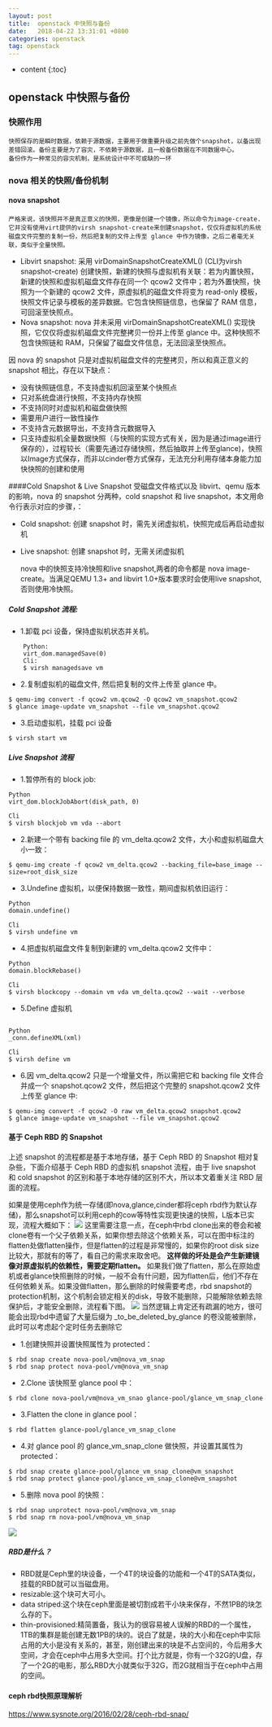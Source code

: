```yaml
---
layout: post
title:  openstack 中快照与备份
date:   2018-04-22 13:31:01 +0800
categories: openstack
tag: openstack
---
```


* content
{:toc}




## openstack 中快照与备份

### 快照作用

	快照保存的是瞬时数据，依赖于源数据，主要用于做重要升级之前先做个snapshot，以备出现差错回滚。备份主要是为了容灾，不依赖于源数据，且一般备份数据在不同数据中心。
	备份作为一种常见的容灾机制，是系统设计中不可或缺的一环

### nova 相关的快照/备份机制

#### nova snapshot
	严格来说，该快照并不是真正意义的快照，更像是创建一个镜像，所以命令为image-create.它并没有使用virt提供的virsh snapshot-create来创建snapshot，仅仅将虚拟机的系统磁盘文件完整的复制一份，然后把复制的文件上传至 glance 中作为镜像，之后二者毫无关联，类似于全量快照。
- Libvirt snapshot: 采用 virDomainSnapshotCreateXML() (CLI为virsh snapshot-create) 创建快照，新建的快照与虚拟机有关联：若为内置快照，新建的快照和虚拟机磁盘文件存在同一个 qcow2 文件中；若为外置快照，快照为一个新建的 qcow2 文件，原虚拟机的磁盘文件将变为 read-only 模板，快照文件记录与模板的差异数据。它包含快照链信息，也保留了 RAM 信息，可回滚至快照点。
- Nova snapshot: nova 并未采用 virDomainSnapshotCreateXML() 实现快照，它仅仅将虚拟机磁盘文件完整拷贝一份并上传至 glance 中。这种快照不包含快照链和 RAM，只保留了磁盘文件信息，无法回滚至快照点。

因 nova 的 snapshot 只是对虚拟机磁盘文件的完整拷贝，所以和真正意义的 snapshot 相比，存在以下缺点：
- 没有快照链信息，不支持虚拟机回滚至某个快照点
- 只对系统盘进行快照，不支持内存快照
- 不支持同时对虚拟机和磁盘做快照
- 需要用户进行一致性操作
- 不支持含元数据导出，不支持含元数据导入
- 只支持虚拟机全量数据快照（与快照的实现方式有关，因为是通过image进行保存的），过程较长（需要先通过存储快照，然后抽取并上传至glance)，快照以Image方式保存，而非以cinder卷方式保存，无法充分利用存储本身能力加快快照的创建和使用

####Cold Snapshot & Live Snapshot
受磁盘文件格式以及 libvirt、qemu 版本的影响，nova 的 snapshot 分两种，cold snapshot 和 live snapshot，本文用命令行表示对应的步骤，：
- Cold snapshot: 创建 snapshot 时，需先关闭虚拟机，快照完成后再启动虚拟机
- Live snapshot: 创建 snapshot 时，无需关闭虚拟机

   nova 中的快照支持冷快照和live snapshot,两者的命令都是 nova image-create。当满足QEMU 1.3+ and libvirt 1.0+版本要求时会使用live snapshot,否则使用冷快照。


##### Cold Snapshot 流程:
- 1.卸载 pci 设备，保持虚拟机状态并关机。
```shell
    Python:
    virt_dom.managedSave(0)
    Cli:
    $ virsh managedsave vm
```
- 2.复制虚拟机的磁盘文件, 然后把复制的文件上传至 glance 中。
```shell
$ qemu-img convert -f qcow2 vm.qcow2 -O qcow2 vm_snapshot.qcow2
$ glance image-update vm_snapshot --file vm_snapshot.qcow2
```
- 3.启动虚拟机，挂载 pci 设备
```shell
$ virsh start vm
```
##### Live Snapshot 流程
- 1.暂停所有的 block job:

```shell
Python
virt_dom.blockJobAbort(disk_path, 0)

Cli
$ virsh blockjob vm vda --abort
```

- 2.新建一个带有 backing file 的 vm_delta.qcow2 文件，大小和虚拟机磁盘大小一致：

```shell
$ qemu-img create -f qcow2 vm_delta.qcow2 --backing_file=base_image --size=root_disk_size
```
- 3.Undefine 虚拟机，以便保持数据一致性，期间虚拟机依旧运行：

```shell
Python
domain.undefine()

Cli
$ virsh undefine vm
```
- 4.把虚拟机磁盘文件复制到新建的 vm_delta.qcow2 文件中：

```shell
Python
domain.blockRebase()

Cli
$ virsh blockcopy --domain vm vda vm_delta.qcow2 --wait --verbose
```
- 5.Define 虚拟机

```shell

Python
_conn.defineXML(xml)

Cli
$ virsh define vm
```
- 6.因 vm_delta.qcow2 只是一个增量文件，所以需把它和 backing file 文件合并成一个 snapshot.qcow2 文件，然后把这个完整的 snapshot.qcow2 文件上传至 glance 中:

```shell
$ qemu-img convert -f qcow2 -O raw vm_delta.qcow2 snapshot.qcow2
$ glance image-update vm_snapshot --file vm_snapshot.qcow2
```

#### 基于 Ceph RBD 的 Snapshot

上述 snapshot 的流程都是基于本地存储，基于 Ceph RBD 的 Snapshot 相对复杂些，下面介绍基于 Ceph RBD 的虚拟机 snapshot 流程，由于 live snapshot 和 cold snapshot 的区别和基于本地存储的区别不大，所以本文着重关注 RBD 层面的流程。

如果是使用ceph作为统一存储(即nova,glance,cinder都将ceph rbd作为默认存储)，那么snapshot可以利用ceph的cow等特性实现更快速的快照，L版本已实现，流程大概如下：
![](http://blogdata.zhaolibin.com/Frludp8KqZoyDqJjnKKceMT6a0D-)
这里需要注意一点，在ceph中rbd clone出来的卷会和被clone卷有一个父子依赖关系，如果你想去除这个依赖关系，可以在图中标注的flatten处做flatten操作，但是flatten的过程是非常慢的，如果你的root disk size比较大，那就有的等了，看自己的需求来取舍吧。
**这样做的坏处是会产生新建镜像对原虚拟机的依赖性，需要定期flatten。**
如果我们做了flatten，那么在原始虚机或者glance快照删除的时候，一般不会有什问题，因为flatten后，他们不存在任何依赖关系。如果没做flatten，那么删除的时候需要考虑，rbd snapshot的protection机制，这个机制会锁定相关的disk，导致不能删除，只能解除依赖去除保护后，才能安全删除，流程看下图。
![](http://blogdata.zhaolibin.com/Fpxl_84V18YlYay0A_mRK5tp76AL)
当然逻辑上肯定还有疏漏的地方，很可能会出现rbd中遗留了大量后缀为 _to_be_deleted_by_glance 的卷没能被删除，此时可以考虑起个定时任务去删除它
- 1.创建快照并设置快照属性为 protected：

```shell
$ rbd snap create nova-pool/vm@nova_vm_snap
$ rbd snap protect nova-pool/vm@nova_vm_snap
```
- 2.Clone 该快照至 glance pool 中：

```shell
$ rbd clone nova-pool/vm@nova_vm_snao glance-pool/glance_vm_snap_clone
```

- 3.Flatten the clone in glance pool：

```shell
$ rbd flatten glance-pool/glance_vm_snap_clone
```
- 4.对 glance pool 的 glance_vm_snap_clone 做快照，并设置其属性为 protected：

```shell
$ rbd snap create glance-pool/glance_vm_snap_clone@vm_snapshot
$ rbd snap protect glance-pool/glance_vm_snap_clone@vm_snapshot
```
- 5.删除 nova pool 的快照：

```shell
$ rbd snap unprotect nova-pool/vm@nova_vm_snap
$ rbd snap rm nova-pool/vm@nova_vm_snap
```

![](http://blogdata.zhaolibin.com/Fm2lfhyClRSN0DcpLNroGpaJMZZv)

##### RBD是什么？
- RBD就是Ceph里的块设备，一个4T的块设备的功能和一个4T的SATA类似，挂载的RBD就可以当磁盘用。
- resizable:这个块可大可小。
- data striped:这个块在ceph里面是被切割成若干小块来保存，不然1PB的块怎么存的下。
- thin-provisioned:精简置备，我认为的很容易被人误解的RBD的一个属性，1TB的集群是能创建无数1PB的块的。说白了就是，块的大小和在ceph中实际占用的大小是没有关系的，甚至，刚创建出来的块是不占空间的，今后用多大空间，才会在ceph中占用多大空间。打个比方就是，你有一个32G的U盘，存了一个2G的电影，那么RBD大小就类似于32G，而2G就相当于在ceph中占用的空间。

#### ceph rbd快照原理解析
https://www.sysnote.org/2016/02/28/ceph-rbd-snap/